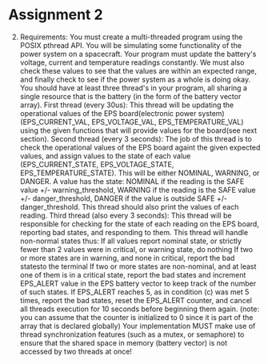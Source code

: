 # Assignment 2

2. Requirements:
You must create a multi-threaded program using the POSIX pthread API. You will be simulating some functionality of the power system on a spacecraft. Your program must update the battery's voltage, current and temperature readings constantly. We must also check these values to see that the values are within an expected range, and finally check to see if the power system as a whole is doing okay.
You should have at least three thread's in your program, all sharing a single resource that is the battery (in the form of the battery vector array).
First thread (every 30us):
This thread will be updating the operational values of the EPS board(electronic power system)
(EPS_CURRENT_VAL, EPS_VOLTAGE_VAL, EPS_TEMPERATURE_VAL)
using the given functions that will provide values for the board(see next section).
Second thread (every 3 seconds):
The job of this thread is to check the operational values of the EPS board againt the given expected values, and assign values to the state of each value
(EPS_CURRENT_STATE, EPS_VOLTAGE_STATE, EPS_TEMPERATURE_STATE).
This will be either NOMINAL, WARNING, or DANGER.
A value has the state:
NOMINAL if the reading is the SAFE value +/- warning_threshold,
WARNING if the reading is the SAFE value +/- danger_threshold,
DANGER if the value is outside SAFE +/- danger_threshold.
This thread should also print the values of each reading.
Third thread (also every 3 seconds):
This thread will be responsible for checking for the state of each reading on the EPS board, reporting bad states, and responding to them.
This thread will handle non-normal states thus:
If all values report nominal state, or strictly fewer than 2 values were in critical, or warning state, do nothing
If two or more states are in warning, and none in critical, report the bad statesto the terminal
If two or more states are non-nominal, and at least one of them is in a critical state, report the bad states and increment
EPS_ALERT value in the EPS battery vector to keep track of the number of such states.
If EPS_ALERT reaches 5, as in condition (c) was met 5 times, report the bad states, reset the EPS_ALERT counter, and cancel all threads execution for 10 seconds before beginning them again. (note: you can assume that the counter is initialized to 0 since it is part of the array that is declared globally)
Your implementation MUST make use of thread synchronization features (such as a mutex, or semaphore) to ensure that the shared space in memory (battery vector) is not accessed by two threads at once!